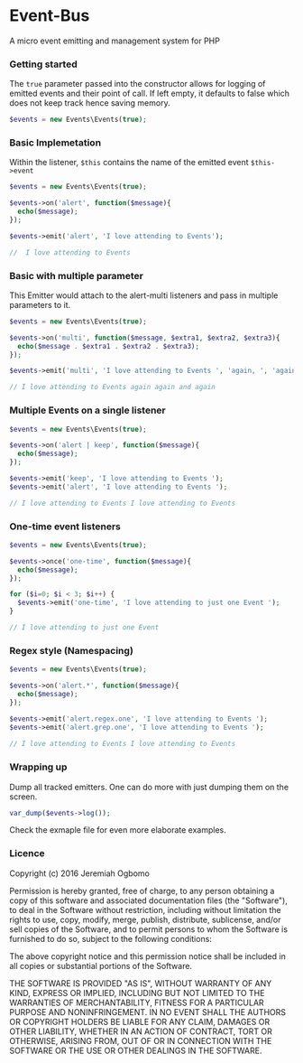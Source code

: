 # Event-Bus

A micro event emitting and management system for PHP

### Getting started

The ```true``` parameter passed into the constructor allows for logging of emitted events and their point of call. 
If left empty, it defaults to false which does not keep track hence saving memory.

``` php 
$events = new Events\Events(true);

```

### Basic Implemetation

Within the listener, ```$this``` contains the name of the emitted event ```$this->event```

``` php 
$events = new Events\Events(true);

$events->on('alert', function($message){
  echo($message);
});

$events->emit('alert', 'I love attending to Events');

//  I love attending to Events
```
 

### Basic with multiple parameter
This Emitter would attach to the alert-multi listeners and pass in multiple parameters to it.

``` php 
$events = new Events\Events(true);

$events->on('multi', function($message, $extra1, $extra2, $extra3){
  echo($message . $extra1 . $extra2 . $extra3);
});

$events->emit('multi', 'I love attending to Events ', 'again, ', 'again ', 'and again');

// I love attending to Events again again and again
```

### Multiple Events on a single listener

``` php 
$events = new Events\Events(true);

$events->on('alert | keep', function($message){
  echo($message);
});

$events->emit('keep', 'I love attending to Events ');
$events->emit('alert', 'I love attending to Events ');

// I love attending to Events I love attending to Events
```

### One-time event listeners

``` php 
$events = new Events\Events(true);

$events->once('one-time', function($message){
  echo($message);
});

for ($i=0; $i < 3; $i++) {
  $events->emit('one-time', 'I love attending to just one Event ');
}

// I love attending to just one Event 
```

### Regex style (Namespacing)

``` php 
$events = new Events\Events(true);

$events->on('alert.*', function($message){
  echo($message);
});

$events->emit('alert.regex.one', 'I love attending to Events ');
$events->emit('alert.grep.one', 'I love attending to Events ');
 
// I love attending to Events I love attending to Events
```

### Wrapping up 

Dump all tracked emitters. One can do more with just dumping them on the screen.

``` php 
var_dump($events->log());

```

Check the exmaple file for even more elaborate examples.


### Licence

Copyright (c) 2016 Jeremiah Ogbomo

Permission is hereby granted, free of charge, to any person obtaining a copy
of this software and associated documentation files (the "Software"), to deal
in the Software without restriction, including without limitation the rights
to use, copy, modify, merge, publish, distribute, sublicense, and/or sell
copies of the Software, and to permit persons to whom the Software is furnished
to do so, subject to the following conditions:

The above copyright notice and this permission notice shall be included in all
copies or substantial portions of the Software.

THE SOFTWARE IS PROVIDED "AS IS", WITHOUT WARRANTY OF ANY KIND, EXPRESS OR
IMPLIED, INCLUDING BUT NOT LIMITED TO THE WARRANTIES OF MERCHANTABILITY,
FITNESS FOR A PARTICULAR PURPOSE AND NONINFRINGEMENT. IN NO EVENT SHALL THE
AUTHORS OR COPYRIGHT HOLDERS BE LIABLE FOR ANY CLAIM, DAMAGES OR OTHER
LIABILITY, WHETHER IN AN ACTION OF CONTRACT, TORT OR OTHERWISE, ARISING FROM,
OUT OF OR IN CONNECTION WITH THE SOFTWARE OR THE USE OR OTHER DEALINGS IN
THE SOFTWARE.
